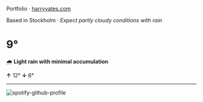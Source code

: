 Portfolio · [harryyates.com](https://harryyates.com)

<!-- WEATHER_START -->
Based in Stockholm · *Expect partly cloudy conditions with rain*

# 9°
🌧️ **Light rain with minimal accumulation**

**↑** 12° **↓** 6°

---
<!-- WEATHER_END -->

<p align="left">
  <a>
    <img src="https://spotify-github-profile.kittinanx.com/api/view?uid=bigbello&cover_image=true&theme=natemoo-re&show_offline=true&background_color=121212&interchange=false&bar_color=53b14f&bar_color_cover=false" alt="spotify-github-profile">
  </a>
</p>